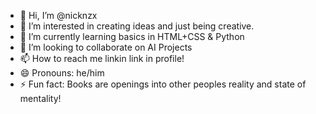 - 👋 Hi, I’m @nicknzx
- 👀 I’m interested in creating ideas and just being creative.
- 🌱 I’m currently learning basics in HTML+CSS & Python
- 💞️ I’m looking to collaborate on AI Projects
- 📫 How to reach me linkin link in profile!
- 😄 Pronouns: he/him
- ⚡ Fun fact: Books are openings into other peoples reality and state of mentality!

<!---
nicknzx/nicknzx is a ✨ special ✨ repository because its `README.md` (this file) appears on your GitHub profile.
You can click the Preview link to take a look at your changes.
--->
